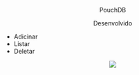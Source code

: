 <p align="center">
  PouchDB
</p>
<p align="center">
  Desenvolvido
 <ul>
  <li>Adicinar</li>
  <li>Listar</li>
  <li>Deletar</li>
 </ul>
</p>
<p align="center">
  <img src="https://github.com/luizpaulogroup/todo-PouchDB/blob/master/screens/photo.jpeg?raw=true" />
</p>
